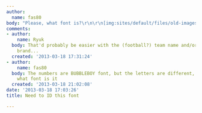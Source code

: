 ```yaml
---
author:
  name: fas80
body: "Please, what font is?\r\n\r\n[img:sites/default/files/old-images/26GON_3633.jpg]"
comments:
- author:
    name: Ryuk
  body: That'd probably be easier with the (football?) team name and/or the jersey
    brand...
  created: '2013-03-18 17:31:24'
- author:
    name: fas80
  body: The numbers are BUBBLEBOY font, but the letters are different, I don't know
    what font is it
  created: '2013-03-18 21:02:08'
date: '2013-03-18 17:03:26'
title: Need to ID this font

---
```

